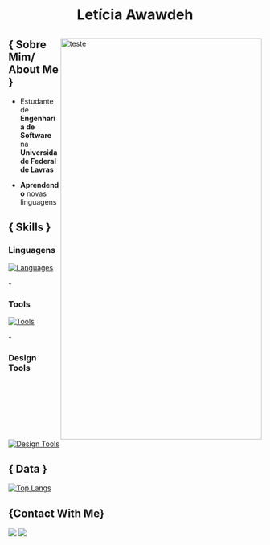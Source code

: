 <h1 align="center"> Letícia Awawdeh</h1>

<div>
<img align="right" width="400"  height="800" alt="teste" src="https://2.bp.blogspot.com/-VcyKW20HTxw/V2MdeUctlvI/AAAAAAAAb3U/ucWxUVeR--ALd7cHKNz1B9YbU3ZsrqlDACLcB/s640/Caspar%2BDavid%2BFriedrich%2B-%2BWanderer%2Babove%2Bthe%2BSea%2Bof%2BFog%252C%2B1818.jpg"/>

<h2> { Sobre Mim/ About Me } </h2>

- Estudante de **Engenharia de Software** na **Universidade Federal de Lavras**

- **Aprendendo** novas linguagens

<h2>{ Skills }</h2>

<h3><strong>Linguagens</strong></h3>

[![Languages](https://skillicons.dev/icons?i=java,javascript&perline=4)](https://skillicons.dev)

-<h3> **Tools** </h3>
[![Tools](https://skillicons.dev/icons?i=vscode,git,mysql,css,html,nodejs,react&perline=4)](https://skillicons.dev)

 -<h3> **Design Tools** </h3>
 [![Design Tools](https://skillicons.dev/icons?i=figma)](https://skillicons.dev)
    
<h2> { Data } </h2>

   [![Top Langs](https://github-readme-stats.vercel.app/api/top-langs/?username=leticia-awawdeh&theme=dark&show_icons=true&layout=donut)](https://github.com/anuraghazra/github-readme-stats)

<h2> {Contact With Me} </h2>
    <a href = "leticiaawawdeh@gmail.com"><img src="https://img.shields.io/badge/Gmail-D14836?style=for-the-badge&logo=gmail&logoColor=white" target="_blank"></a>
  <a href="https://www.linkedin.com/in/leticia-cardoso-02bb40235/" target="_blank"><img src="https://img.shields.io/badge/-LinkedIn-%230077B5?style=for-the-badge&logo=linkedin&logoColor=white" target="_blank"></a>
   <br> </br>

   
</div>

